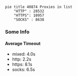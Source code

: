 
```mermaid
pie title 40874 Proxies in list
    "HTTP" : 28532
    "HTTPS": 10957
    "SOCKS" : 8638
```

### Some Info
#### Average Timeout

- mixed: 4.0s
- http: 2.2s
- https: 8.1s
- socks: 6.5s